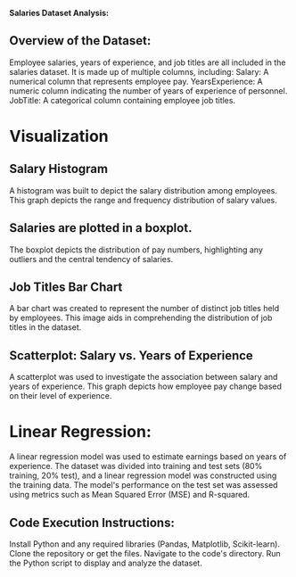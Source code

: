**Salaries Dataset Analysis:**
## Overview of the Dataset:
Employee salaries, years of experience, and job titles are all included in the salaries dataset. It is made up of multiple columns, including:
Salary: A numerical column that represents employee pay.
YearsExperience: A numeric column indicating the number of years of experience of personnel.
JobTitle: A categorical column containing employee job titles.

# Visualization
## Salary Histogram
A histogram was built to depict the salary distribution among employees. This graph depicts the range and frequency distribution of salary values.

## Salaries are plotted in a boxplot.
The boxplot depicts the distribution of pay numbers, highlighting any outliers and the central tendency of salaries.

## Job Titles Bar Chart
A bar chart was created to represent the number of distinct job titles held by employees. This image aids in comprehending the distribution of job titles in the dataset.

## Scatterplot: Salary vs. Years of Experience
A scatterplot was used to investigate the association between salary and years of experience. This graph depicts how employee pay change based on their level of experience.

# Linear Regression: 
A linear regression model was used to estimate earnings based on years of experience. The dataset was divided into training and test sets (80% training, 20% test), and a linear regression model was constructed using the training data. The model's performance on the test set was assessed using metrics such as Mean Squared Error (MSE) and R-squared.
## Code Execution Instructions:
Install Python and any required libraries (Pandas, Matplotlib, Scikit-learn).
Clone the repository or get the files.
Navigate to the code's directory.
Run the Python script to display and analyze the dataset.
